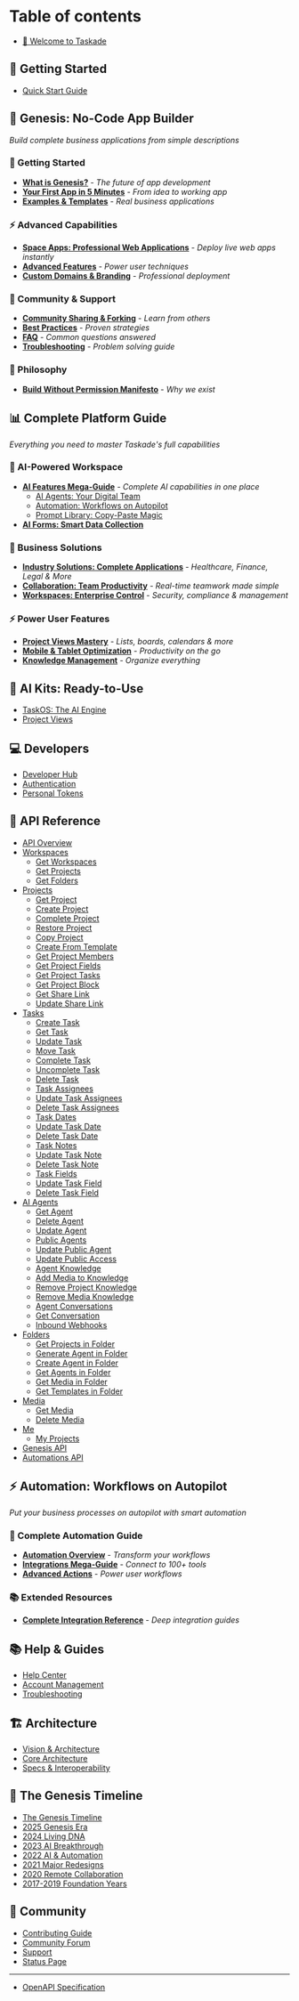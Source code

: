 # Table of contents

- [👋 Welcome to Taskade](README.md)

## 🚀 Getting Started

- [Quick Start Guide](getting-started/README.md)

## 🧬 **Genesis: No-Code App Builder**

*Build complete business applications from simple descriptions*

### **🚀 Getting Started**
- [**What is Genesis?**](genesis/README.md) - *The future of app development*
- [**Your First App in 5 Minutes**](genesis/getting-started.md) - *From idea to working app*
- [**Examples & Templates**](genesis/examples-and-templates.md) - *Real business applications*

### **⚡ Advanced Capabilities** 
- [**Space Apps: Professional Web Applications**](genesis/space-apps-guide.md) - *Deploy live web apps instantly*
- [**Advanced Features**](genesis/advanced-features.md) - *Power user techniques*
- [**Custom Domains & Branding**](genesis/custom-domains.md) - *Professional deployment*

### **🤝 Community & Support**
- [**Community Sharing & Forking**](genesis/community-and-sharing.md) - *Learn from others*
- [**Best Practices**](genesis/best-practices.md) - *Proven strategies*
- [**FAQ**](genesis/faq.md) - *Common questions answered*
- [**Troubleshooting**](genesis/troubleshooting.md) - *Problem solving guide*

### **🎯 Philosophy**
- [**Build Without Permission Manifesto**](https://www.taskade.com/blog/build-without-permission) - *Why we exist*

## 📊 **Complete Platform Guide**

*Everything you need to master Taskade's full capabilities*

### **🧠 AI-Powered Workspace**
- [**AI Features Mega-Guide**](features/ai-features/README.md) - *Complete AI capabilities in one place*
  - [AI Agents: Your Digital Team](features/ai-features/ai-agents-getting-started.md)
  - [Automation: Workflows on Autopilot](features/ai-features/automation-getting-started.md)
  - [Prompt Library: Copy-Paste Magic](features/ai-features/genesis-prompt-library.md)
- [**AI Forms: Smart Data Collection**](features/ai-forms.md)

### **🏢 Business Solutions**
- [**Industry Solutions: Complete Applications**](features/industry-use-cases.md) - *Healthcare, Finance, Legal & More*
- [**Collaboration: Team Productivity**](features/collaboration.md) - *Real-time teamwork made simple*
- [**Workspaces: Enterprise Control**](features/workspaces.md) - *Security, compliance & management*

### **⚡ Power User Features**
- [**Project Views Mastery**](features/project-views-mastery.md) - *Lists, boards, calendars & more*
- [**Mobile & Tablet Optimization**](features/mobile-optimization.md) - *Productivity on the go*
- [**Knowledge Management**](features/knowledge-management.md) - *Organize everything*

## 🤖 AI Kits: Ready-to-Use

- [TaskOS: The AI Engine](taskos/introduction.md)
- [Project Views](taskos/project-views.md)

## 💻 Developers

- [Developer Hub](developers/README.md)
- [Authentication](start/authentication.md)
- [Personal Tokens](start/personal-tokens.md)

## 🔧 API Reference

- [API Overview](api/README.md)
- [Workspaces](api/workspaces/README.md)
  - [Get Workspaces](api/workspaces/get-workspaces.md)
  - [Get Projects](api/workspaces/get-projects.md)
  - [Get Folders](api/workspaces/get-folders.md)
- [Projects](api/projects/README.md)
  - [Get Project](api/projects/get-project.md)
  - [Create Project](api/projects/create-project.md)
  - [Complete Project](api/projects/complete-project.md)
  - [Restore Project](api/projects/restore-project.md)
  - [Copy Project](api/projects/copy-project.md)
  - [Create From Template](api/projects/create-from-template.md)
  - [Get Project Members](api/projects/get-project-members.md)
  - [Get Project Fields](api/projects/get-project-fields.md)
  - [Get Project Tasks](api/projects/get-project-tasks.md)
  - [Get Project Block](api/projects/get-project-block.md)
  - [Get Share Link](api/projects/get-share-link.md)
  - [Update Share Link](api/projects/update-share-link.md)
- [Tasks](api/tasks/README.md)
  - [Create Task](api/tasks/create-task.md)
  - [Get Task](api/tasks/get-task.md)
  - [Update Task](api/tasks/update-task.md)
  - [Move Task](api/tasks/move-task.md)
  - [Complete Task](api/tasks/complete-task.md)
  - [Uncomplete Task](api/tasks/uncomplete-task.md)
  - [Delete Task](api/tasks/delete-task.md)
  - [Task Assignees](api/tasks/get-task-assignees.md)
  - [Update Task Assignees](api/tasks/update-task-assignees.md)
  - [Delete Task Assignees](api/tasks/delete-task-assignees.md)
  - [Task Dates](api/tasks/get-task-date.md)
  - [Update Task Date](api/tasks/update-task-date.md)
  - [Delete Task Date](api/tasks/delete-task-date.md)
  - [Task Notes](api/tasks/get-task-note.md)
  - [Update Task Note](api/tasks/update-task-note.md)
  - [Delete Task Note](api/tasks/delete-task-note.md)
  - [Task Fields](api/tasks/get-task-field.md)
  - [Update Task Field](api/tasks/update-task-field.md)
  - [Delete Task Field](api/tasks/delete-task-field.md)
- [AI Agents](api/agents/README.md)
  - [Get Agent](api/agents/get-agent.md)
  - [Delete Agent](api/agents/delete-agent.md)
  - [Update Agent](api/agents/update-agent.md)
  - [Public Agents](api/agents/get-public-agent.md)
  - [Update Public Agent](api/agents/update-public-agent.md)
  - [Update Public Access](api/agents/update-agent-public-access.md)
  - [Agent Knowledge](api/agents/add-project-to-agent-knowledge.md)
  - [Add Media to Knowledge](api/agents/add-media-to-agent-knowledge.md)
  - [Remove Project Knowledge](api/agents/remove-project-from-agent-knowledge.md)
  - [Remove Media Knowledge](api/agents/remove-media-from-agent-knowledge.md)
  - [Agent Conversations](api/agents/get-agent-convos.md)
  - [Get Conversation](api/agents/get-agent-convo.md)
  - [Inbound Webhooks](api/agents/inbound-webhooks.md)
- [Folders](api/folders/README.md)
  - [Get Projects in Folder](api/folders/get-folder-projects.md)
  - [Generate Agent in Folder](api/folders/generate-agent-in-folder.md)
  - [Create Agent in Folder](api/folders/create-agent-in-folder.md)
  - [Get Agents in Folder](api/folders/get-folder-agents.md)
  - [Get Media in Folder](api/folders/get-folder-medias.md)
  - [Get Templates in Folder](api/folders/get-folder-project-templates.md)
- [Media](api/media/README.md)
  - [Get Media](api/media/get-media.md)
  - [Delete Media](api/media/delete-media.md)
- [Me](api/me/README.md)
  - [My Projects](api/me/projects.md)
- [Genesis API](api/genesis/README.md)
- [Automations API](api/automations/README.md)

## ⚡ **Automation: Workflows on Autopilot**

*Put your business processes on autopilot with smart automation*

### **🎯 Complete Automation Guide**
- [**Automation Overview**](automation/README.md) - *Transform your workflows*
- [**Integrations Mega-Guide**](automation/integrations.md) - *Connect to 100+ tools*
- [**Advanced Actions**](automation/advanced-actions.md) - *Power user workflows*

### **📚 Extended Resources**
- [**Complete Integration Reference**](automation/comprehensive-integrations.md) - *Deep integration guides*

## 📚 Help & Guides

- [Help Center](help-center/README.md)
- [Account Management](help-center/account-management/README.md)
- [Troubleshooting](help-center/troubleshooting/README.md)

## 🏗️ Architecture

- [Vision & Architecture](vision/README.md)
- [Core Architecture](vision/architecture.md)
- [Specs & Interoperability](vision/specs-and-interoperability.md)

## 📰 The Genesis Timeline

- [The Genesis Timeline](changelog/README.md)
- [2025 Genesis Era](changelog/2025/README.md)
- [2024 Living DNA](changelog/2024/README.md)
- [2023 AI Breakthrough](changelog/2023/README.md)
- [2022 AI & Automation](changelog/2022/README.md)
- [2021 Major Redesigns](changelog/2021/README.md)
- [2020 Remote Collaboration](changelog/2020/README.md)
- [2017-2019 Foundation Years](changelog/2017-2019/README.md)

## 🤝 Community

- [Contributing Guide](contributing.md)
- [Community Forum](https://www.taskade.com/feedback/public-api)
- [Support](https://help.taskade.com)
- [Status Page](https://status.taskade.com)

---

- [OpenAPI Specification](https://www.taskade.com/api/documentation/static/index.html#/)
